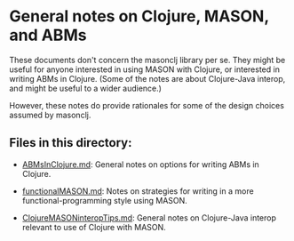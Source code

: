 General notes on Clojure, MASON, and ABMs
====

These documents don't concern the masonclj library per se.  They might
be useful for anyone interested in using MASON with Clojure, or
interested in writing ABMs in Clojure.  (Some of the notes are about
Clojure-Java interop, and might be useful to a wider audience.)

However, these notes do provide rationales for some of the design
choices assumed by masonclj.

## Files in this directory:

* [ABMsInClojure.md](https://github.com/mars0i/masonclj/blob/master/doc/general/ABMsInClojure.md):
General notes on options for writing ABMs in Clojure.

* [functionalMASON.md](https://github.com/mars0i/masonclj/blob/master/doc/general/functionalMASON.md):
 Notes on strategies for writing in a more
functional-programming style using MASON.

* [ClojureMASONinteropTips.md](https://github.com/mars0i/masonclj/blob/master/doc/general/ClojureMASONinteropTips.md):
General notes on Clojure-Java interop relevant to use of Clojure with
MASON. 
